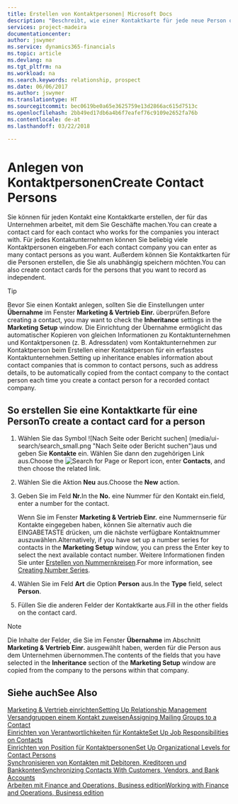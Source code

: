 ```yaml
---
title: Erstellen von Kontaktpersonen| Microsoft Docs
description: "Beschreibt, wie einer Kontaktkarte für jede neue Person oder potentielle neuen Kunden erstellt wird, mit dem Sie eine Geschäftsbeziehung haben."
services: project-madeira
documentationcenter: 
author: jswymer
ms.service: dynamics365-financials
ms.topic: article
ms.devlang: na
ms.tgt_pltfrm: na
ms.workload: na
ms.search.keywords: relationship, prospect
ms.date: 06/06/2017
ms.author: jswymer
ms.translationtype: HT
ms.sourcegitcommit: bec0619be0a65e3625759e13d2866ac615d7513c
ms.openlocfilehash: 2bb49ed17db6a4b6f7eafef76c9109e2652fa76b
ms.contentlocale: de-at
ms.lasthandoff: 03/22/2018

---
```

# <a name="create-contact-persons"></a><span data-ttu-id="bde5c-103">Anlegen von Kontaktpersonen</span><span class="sxs-lookup"><span data-stu-id="bde5c-103">Create Contact Persons</span></span>
<span data-ttu-id="bde5c-104">Sie können für jeden Kontakt eine Kontaktkarte erstellen, der für das Unternehmen arbeitet, mit dem Sie Geschäfte machen.</span><span class="sxs-lookup"><span data-stu-id="bde5c-104">You can create a contact card for each contact who works for the companies you interact with.</span></span> <span data-ttu-id="bde5c-105">Für jedes Kontaktunternehmen können Sie beliebig viele Kontaktpersonen eingeben.</span><span class="sxs-lookup"><span data-stu-id="bde5c-105">For each contact company you can enter as many contact persons as you want.</span></span> <span data-ttu-id="bde5c-106">Außerdem können Sie Kontaktkarten für die Personen erstellen, die Sie als unabhängig speichern möchten.</span><span class="sxs-lookup"><span data-stu-id="bde5c-106">You can also create contact cards for the persons that you want to record as independent.</span></span>

> [!TIP]  
>   <span data-ttu-id="bde5c-107">Bevor Sie einen Kontakt anlegen, sollten Sie die Einstellungen unter **Übernahme** im Fenster **Marketing & Vertrieb Einr.** überprüfen.</span><span class="sxs-lookup"><span data-stu-id="bde5c-107">Before creating a contact, you may want to check the **Inheritance** settings in the **Marketing Setup** window.</span></span> <span data-ttu-id="bde5c-108">Die Einrichtung der Übernahme ermöglicht das automatischer Kopieren von gleichen Informationen zu Kontaktunternehmen und Kontaktpersonen (z. B. Adressdaten) vom Kontaktunternehmen zur Kontaktperson beim Erstellen einer Kontaktperson für ein erfasstes Kontaktunternehmen.</span><span class="sxs-lookup"><span data-stu-id="bde5c-108">Setting up inheritance enables information about contact companies that is common to contact persons, such as address details, to be automatically copied from the contact company to the contact person each time you create a contact person for a recorded contact company.</span></span>

## <a name="to-create-a-contact-card-for-a-person"></a><span data-ttu-id="bde5c-109">So erstellen Sie eine Kontaktkarte für eine Person</span><span class="sxs-lookup"><span data-stu-id="bde5c-109">To create a contact card for a person</span></span>
1. <span data-ttu-id="bde5c-110">Wählen Sie das Symbol ![Nach Seite oder Bericht suchen] (media/ui-search/search_small.png "Nach Seite oder Bericht suchen")aus und geben Sie **Kontakte** ein. Wählen Sie dann den zugehörigen Link aus.</span><span class="sxs-lookup"><span data-stu-id="bde5c-110">Choose the ![Search for Page or Report](media/ui-search/search_small.png "Search for Page or Report icon") icon, enter **Contacts**, and then choose the related link.</span></span>
2. <span data-ttu-id="bde5c-111">Wählen Sie die Aktion **Neu** aus.</span><span class="sxs-lookup"><span data-stu-id="bde5c-111">Choose the **New** action.</span></span>
3. <span data-ttu-id="bde5c-112">Geben Sie im Feld **Nr.**</span><span class="sxs-lookup"><span data-stu-id="bde5c-112">In the **No.**</span></span> <span data-ttu-id="bde5c-113">eine Nummer für den Kontakt ein.</span><span class="sxs-lookup"><span data-stu-id="bde5c-113">field, enter a number for the contact.</span></span>

    <span data-ttu-id="bde5c-114">Wenn Sie im Fenster **Marketing & Vertrieb Einr.** eine Nummernserie für Kontakte eingegeben haben, können Sie alternativ auch die EINGABETASTE drücken, um die nächste verfügbare Kontaktnummer auszuwählen.</span><span class="sxs-lookup"><span data-stu-id="bde5c-114">Alternatively, if you have set up a number series for contacts in the **Marketing Setup** window, you can press the Enter key to select the next available contact number.</span></span> <span data-ttu-id="bde5c-115">Weitere Informationen finden Sie unter [Erstellen von Nummernkreisen](ui-create-number-series.md).</span><span class="sxs-lookup"><span data-stu-id="bde5c-115">For more information, see [Creating Number Series](ui-create-number-series.md).</span></span>
4. <span data-ttu-id="bde5c-116">Wählen Sie im Feld **Art** die Option **Person** aus.</span><span class="sxs-lookup"><span data-stu-id="bde5c-116">In the **Type** field, select **Person**.</span></span>
5. <span data-ttu-id="bde5c-117">Füllen Sie die anderen Felder der Kontaktkarte aus.</span><span class="sxs-lookup"><span data-stu-id="bde5c-117">Fill in the other fields on the contact card.</span></span>

> [!NOTE]  
>   <span data-ttu-id="bde5c-118">Die Inhalte der Felder, die Sie im Fenster **Übernahme** im Abschnitt **Marketing & Vertrieb Einr.** ausgewählt haben, werden für die Person aus dem Unternehmen übernommen.</span><span class="sxs-lookup"><span data-stu-id="bde5c-118">The contents of the fields that you have selected in the **Inheritance** section of the **Marketing Setup** window are copied from the company to the persons within that company.</span></span>

## <a name="see-also"></a><span data-ttu-id="bde5c-119">Siehe auch</span><span class="sxs-lookup"><span data-stu-id="bde5c-119">See Also</span></span>
[<span data-ttu-id="bde5c-120">Marketing & Vertrieb einrichten</span><span class="sxs-lookup"><span data-stu-id="bde5c-120">Setting Up Relationship Management</span></span>](marketing-setup-marketing.md)  
[<span data-ttu-id="bde5c-121">Versandgruppen einem Kontakt zuweisen</span><span class="sxs-lookup"><span data-stu-id="bde5c-121">Assigning Mailing Groups to a Contact</span></span>](marketing-mailing-groups.md#AssignMailGroupContact)  
[<span data-ttu-id="bde5c-122">Einrichten von Verantwortlichkeiten für Kontakte</span><span class="sxs-lookup"><span data-stu-id="bde5c-122">Set Up Job Responsibilities on Contacts</span></span>](marketing-job-responsibilities.md)  
[<span data-ttu-id="bde5c-123">Einrichten von Position für Kontaktpersonen</span><span class="sxs-lookup"><span data-stu-id="bde5c-123">Set Up Organizational Levels for Contact Persons</span></span>](marketing-organizational-levels.md)  
[<span data-ttu-id="bde5c-124">Synchronisieren von Kontakten mit Debitoren, Kreditoren und Bankkonten</span><span class="sxs-lookup"><span data-stu-id="bde5c-124">Synchronizing Contacts With Customers, Vendors, and Bank Accounts</span></span>](marketing-synchronize-contacts-customers-vendors-bank-accounts.md)  
[<span data-ttu-id="bde5c-125">Arbeiten mit Finance and Operations, Business edition</span><span class="sxs-lookup"><span data-stu-id="bde5c-125">Working with Finance and Operations, Business edition</span></span>](ui-work-product.md)  

